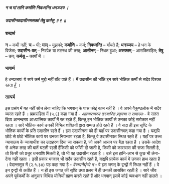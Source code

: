 ##### न च मां तानि कर्माणि निबध्नन्ति धनञ्जय ।
##### उदासीनवदासीनमसक्तं तेषु कर्मसु ॥ ९ ॥

#### शब्दार्थ

**न** – कभी नहीं; **च** – भी; **माम्** – मुझको; **कर्माणि** – कर्म; **निबध्नन्ति** – बाँधते हैं; **धनञ्जय** – हे धन के विजेता; **उदासीन-वत्** – निरपेक्ष या तटस्थ की तरह; **आसीनम्** – स्थित हुआ; **असक्तम्** – आसक्तिरहित; **तेषु** – उन; **कर्मसु** – कार्यों में ।

#### भावार्थ

हे धनञ्जय! ये सारे कर्म मुझे नहीं बाँध पाते हैं । मैं उदासीन की भाँति इन सारे भौतिक कर्मों से सदैव विरक्त रहता हूँ ।

#### तात्पर्य

इस प्रसंग में यह नहीं सोच लेना चाहिए कि भगवान् के पास कोई काम नहीं है । वे अपने वैकुण्ठलोक में सदैव व्यस्त रहते हैं । ब्रह्मसंहिता में (५.६) कहा गया है - *आत्मारामस्य तस्यास्ति प्रकृत्या न समागमः* - वे सतत दिव्य आनन्दमय आध्यात्मिक कार्यों में रत रहते हैं, किन्तु इन भौतिक कार्यों से उनका कोई सरोकार नहीं रहता । सारे भौतिक कार्य उनकी विभिन्न शक्तियों द्वारा सम्पन्न होते रहते हैं । वे सदा ही इस सृष्टि के भौतिक कार्यों के प्रति उदासीन रहते हैं । इस उदासीनता को ही यहाँ पर उदासीनवत् कहा गया है । यद्यपि छोटे से छोटे भौतिक कार्य पर उनका नियन्त्रण रहता है, किन्तु वे उदासीनवत स्थित रहते हैं । यहाँ पर उच्च न्यायालय के न्यायाधीश का उदाहरण दिया जा सकता है, जो अपने आसन पर बैठा रहता है । उसके आदेश से अनेक तरह की बातें घटती रहती हैंकिसी को फाँसी दी जाती है, किसी को कारावास की सजा मिलती है, तो किसी को प्रचुर धनराशि मिलती है, तो भी वह उदासीन रहता है । उसे इस हानि-लाभ से कुछ भी लेना-देना नहीं रहता । इसी प्रकार भगवान् भी सदैव उदासीन रहते हैं, यद्यपि प्रत्येक कार्य में उनका हाथ रहता है । वेदान्तसूत्र में (२.१.३४) यह कहा गया है - *वैषम्यनैर्घृण्ये न* - वे इस जगत् के द्वन्द्वों में स्थित नहीं हैं । वे इन द्वन्द्वों से अतीत हैं । न ही इस जगत् की सृष्टि तथा प्रलय में ही उनकी आसक्ति रहती है । सारे जीव अपने पूर्वकर्मों के अनुसार विभिन्न योनियाँ ग्रहण करते रहते हैं और भगवान् इसमें कोई व्यवधान नहीं डालते ।